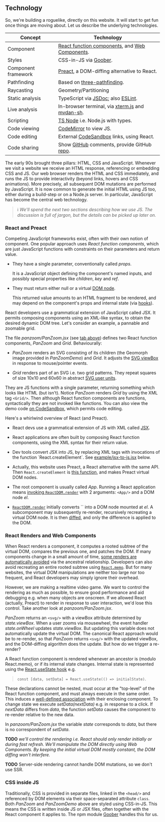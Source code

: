 ## Technology

So, we're building a roguelike, directly on this website.
It will start to get fun once things are moving about.
Let us describe the underlying technologies.

| Concept | Technology |
| - | - |
| Component | [React function components](https://reactjs.org/docs/components-and-props.html#function-and-class-components), and [Web Components](https://reactjs.org/docs/web-components.html). |
| Styles | CSS-in-JS via [Goober](https://www.npmjs.com/package/goober). |
| Component framework | [Preact](https://preactjs.com/), a DOM-diffing alternative to React. |
| Pathfinding | Based on [three-pathfinding](https://www.npmjs.com/package/three-pathfinding).  |
| Raycasting | Geometry/Partitioning  |
| Static analysis | TypeScript via [JSDoc](https://www.typescriptlang.org/docs/handbook/jsdoc-supported-types.html); also [ESLint](https://www.npmjs.com/package/eslint). |
| Live analysis | In-browser terminal, via [xterm.js](https://www.npmjs.com/package/xterm) and [mvdan-sh](https://www.npmjs.com/package/mvdan-sh). |
| Scripting | [TS Node](https://www.npmjs.com/package/ts-node) i.e. Node.js with types. |
| Code viewing | [CodeMirror](https://codemirror.net/) to view JS. |
| Code editing | External [CodeSandbox](https://codesandbox.io/) links, using React. |
| Code sharing | Show [GitHub](https://github.com/) comments, provide GitHub [repo](https://github.com/rob-myers/rob-myers.github.io). |

<!-- Our in-browser terminal is built using [Xterm.js](https://xtermjs.org/) and the shell parser [mvdan-sh](https://github.com/mvdan/sh/tree/master/_js). -->

The early 90s brought three pillars: HTML, CSS and JavaScript.
Whenever we visit a website we receive an HTML response, referencing or embedding CSS and JS.
Our web browser renders the HTML and CSS immediately, and runs the JS to provide interactivity (beyond links, hovers and CSS animations).
More precisely, all subsequent DOM mutations are performed by JavaScript.
It is now common to generate the initial HTML using JS too,
either during a build-step or on a Node.js server.
In particular, JavaScript has become the central web technology.

> ℹ️ _We'll spend the next two sections describing how we use JS._
> _The discussion is full of jargon, but the details can be picked up later on._

### React and Preact

Competing JavaScript frameworks exist, often with their own notion of component.
One popular approach uses _React function components_, which are just JavaScript functions with constraints on their parameters and return value.

- They have a single parameter, conventionally called _props_.

  It is a JavaScript object defining the component's named inputs,
  and possibly special properties like _children_, _key_ and _ref_.

- They must return either null or a virtual [DOM node](https://developer.mozilla.org/en-US/docs/Web/API/Node).

  This returned value amounts to an HTML fragment to be rendered,
  and may depend on the component's props and internal state (via [hooks](https://reactjs.org/docs/hooks-intro.html)).

React developers use a grammatical extension of JavaScript called JSX.
It permits composing components using an XML-like syntax, to obtain the desired dynamic DOM tree.
Let's consider an example, a pannable and zoomable grid.

<div
  class="tabs"
  height="400"
  store-key="panzoom"
  tabs="[
    { key: 'component', filepath: 'panzoom/PanZoomDemo' },
    { key: 'code', filepath: 'panzoom/PanZoom.jsx', folds: [{ line: 8, ch: 0 }] },
    { key: 'code', filepath: 'panzoom/PanZoomDemo.jsx' },
  ]"
></div>

The file _panzoom/PanZoom.jsx_ (see [tab above](#command "open-tab panzoom code--panzoom/PanZoom.jsx")) defines two React function components, _PanZoom_ and _Grid_.
Behaviourally:

- _PanZoom_ renders an SVG consisting of its children (the Geomorph image provided in _PanZoomDemo_) and _Grid_. It adjusts the [SVG viewBox](https://developer.mozilla.org/en-US/docs/Web/SVG/Attribute/viewBox) in response to mouse/pointer events.

- _Grid_ renders part of an SVG i.e. two grid patterns.
  They repeat squares of size 10x10 and 60x60 in abstract [SVG user units](https://www.w3.org/TR/SVG2/coords.html#TermUserUnits).

They are JS functions with a single parameter, returning something which looks like HTML (but isn't).
Notice _PanZoom_ renders _Grid_ by using the XML tag `<Grid/>`.
Then although React function components are functions, syntactically they are not invoked like functions.
You can also view the demo code [on CodeSandbox](https://codesandbox.io/s/rogue-markup-panzoom-yq060?file=/src/panzoom/PanZoom.jsx "@new-tab"), which permits code editing.

Here's a whirlwind overview of React (and Preact).

- React devs use a grammatical extension of JS with XML called [JSX](https://en.wikipedia.org/wiki/JSX_(JavaScript)).
- React applications are often built by composing React function components, using the XML syntax for their return value.
- Dev tools convert JSX into JS, by replacing XML tags with invocations of the function \`React.createElement\`.
  See [example/jsx-to-js.jsx](#command "open-tab jsx-to-js") below.
- Actually, this website uses Preact, a React alternative with the same API.
  Then `React.createElement` is [this function](https://github.com/preactjs/preact/blob/master/src/create-element.js),
  and makes Preact virtual DOM nodes.
- The root component is usually called _App_.
  Running a React application means [invoking `ReactDOM.render`](https://codesandbox.io/s/rogue-markup-panzoom-yq060?file=/src/index.js "@new-tab")
  with 2 arguments: `<App/>` and a DOM node _el_.

- [`ReactDOM.render`](https://github.com/preactjs/preact/blob/master/src/render.js) initially converts \`<App/>\` into a DOM node mounted at _el_.
  A subcomponent may subsequently re-render, recursively recreating a virtual DOM node.
  It is then [diffed](https://github.com/preactjs/preact/blob/master/src/diff/index.js), and only the difference is applied to the DOM.

<!--
- If \`<App/>\` is a website, it is often [rendered as HTML server-side](https://github.com/preactjs/preact-render-to-string/blob/master/src/index.js), so the client can render it immediately.
The client then invokes [\`ReactDOM.hydrate\`](https://github.com/preactjs/preact/blob/master/src/render.js) instead of \`ReactDOM.render\`, but with the same arguments.
-->

<div
  class="tabs"
  height="340"
  store-key="jsx-to-js"
  tabs="[ { key: 'code', filepath: 'example/jsx-to-js.jsx' } ]"
></div>

<!--
So, React function components are written using syntactic-sugar (JSX), and composed together like HTML.
We're using Preact (its codebase is smaller, and it has reputation for being faster,
although React has a _much_ wider scope via [custom renderers](https://github.com/chentsulin/awesome-react-renderer)).
Rendering a component involves (re)constructing virtual DOM nodes and diffing them.
Finally, the first render is often precomputed, to load faster.
-->

### React Renders and Web Components

<!--
Websites respond to interaction, sometimes without changing the DOM.
When they do mutate the DOM, they usually don't continually do so.
For example, zooming a map can be done with a CSS transform and a pre-existing CSS transition.
As another example, showing additional search results amounts to a single mutation.
-->

When React renders a component, it computes a rooted subtree of the virtual DOM,
compares the previous one, and patches the DOM.
If many components change in a small amount of time, [some renders are automatically avoided](https://github.com/preactjs/preact/blob/ebd87f3005d9558bfd3c5f38e0496a5d19553441/src/component.js#L221) via the ancestral relationship.
Developers can also avoid recreating an entire rooted subtree using [`React.memo`](https://github.com/preactjs/preact/blob/master/compat/src/memo.js).
But for many websites, the virtual DOM manipulations are neither too large nor too frequent, and React developers may simply ignore their overhead.

However, we are making a realtime video game.
We want to control the rendering as much as possible, to ensure good performance and aid debugging e.g. when many objects are onscreen.
If we allowed React (actually, Preact) to render in response to user interaction, we'd lose this control.
Take another look at _panzoom/PanZoom.jsx_.

<div
  class="tabs"
  height="360"
  tabs="[
    { key: 'code', filepath: 'panzoom/PanZoom.jsx' },
    { key: 'code', filepath: 'geom/rect.js' },
  ]"
></div>

_PanZoom_ returns an `<svg/>` with a viewBox attribute determined by _state.viewBox_.
When a user zooms via mousewheel, the event handler _state.onWheel_ updates _state.viewBox_.
But updating this variable does not automatically update the virtual DOM.
The canonical React approach would be to re-render, so that _PanZoom_ returns `<svg/>` with the updated viewBox, and the DOM-diffing algorithm does the update.
But how do we trigger a re-render?

A React function component is rendered whenever an ancestor is (modulo React.memo), or if its internal state changes. Internal state is represented using the [React.useState hook](https://reactjs.org/docs/hooks-state.html) e.g.

> `const [data, setData] = React.useState(() => initialState)`.

These declarations cannot be nested, must occur at the "top-level" of the React function component, and must always execute in the same order.
This induces a [well-defined association](https://github.com/preactjs/preact/blob/98f130ee8695c2b4f7535205ddf02168192cdcac/hooks/src/index.js#L109) with their enclosing component.
To change state we execute _setData(nextData)_ e.g. in response to a click. If _nextData_ differs from _data_, the function _setData_ causes the component to re-render relative to the new data.

In _panzoom/PanZoom.jsx_ the variable _state_ corresponds to _data_, but there is no correspondent of _setData_.

__TODO__ _we'll control the rendering i.e. React should only render initially or during fast refresh. We'll manipulate the DOM directly using Web Components. By keeping the initial virtual DOM mostly constant, the DOM diffing won't interfere._

__TODO__ Server-side rendering cannot handle DOM mutations, so we don't use SSR.


### CSS inside JS

Traditionally, CSS is provided in separate files,
linked in the `<head/>` and referenced by DOM elements via their space-separated attribute `class`.
Both _PanZoom_ and _PanZoomDemo_ above are styled using CSS-in-JS.
This means the CSS is written inside JS or JSX files, often together with the React component it applies to.
The npm module [Goober](https://www.npmjs.com/package/goober) handles this for us.
